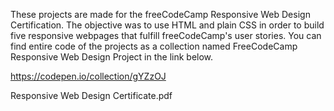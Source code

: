 These projects are made for the freeCodeCamp Responsive Web Design Certification. The objective was to use HTML and plain CSS in order to build five responsive webpages that fulfill freeCodeCamp's user stories. You can find entire code of the projects as a collection named FreeCodeCamp Responsive Web Design Project in the link below.

https://codepen.io/collection/gYZzOJ

Responsive Web Design Certificate.pdf
